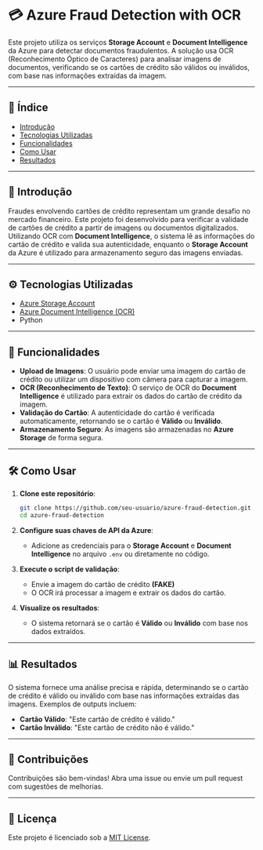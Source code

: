 # 💳 Azure Fraud Detection with OCR

Este projeto utiliza os serviços **Storage Account** e **Document Intelligence** da Azure para detectar documentos fraudulentos. A solução usa OCR (Reconhecimento Óptico de Caracteres) para analisar imagens de documentos, verificando se os cartões de crédito são válidos ou inválidos, com base nas informações extraídas da imagem.

---

## 📑 Índice
- [Introdução](#-introdução)
- [Tecnologias Utilizadas](#️-tecnologias-utilizadas)
- [Funcionalidades](#-funcionalidades)
- [Como Usar](#️-como-usar)
- [Resultados](#-resultados)

---

## 📌 Introdução

Fraudes envolvendo cartões de crédito representam um grande desafio no mercado financeiro. Este projeto foi desenvolvido para verificar a validade de cartões de crédito a partir de imagens ou documentos digitalizados. Utilizando OCR com **Document Intelligence**, o sistema lê as informações do cartão de crédito e valida sua autenticidade, enquanto o **Storage Account** da Azure é utilizado para armazenamento seguro das imagens enviadas.

---

## ⚙️ Tecnologias Utilizadas

- [Azure Storage Account](https://azure.microsoft.com/en-us/products/storage/)
- [Azure Document Intelligence (OCR)](https://azure.microsoft.com/en-us/products/cognitive-services/document-intelligence/)
- Python

---

## 🚀 Funcionalidades

- **Upload de Imagens**: O usuário pode enviar uma imagem do cartão de crédito ou utilizar um dispositivo com câmera para capturar a imagem.
- **OCR (Reconhecimento de Texto)**: O serviço de OCR do **Document Intelligence** é utilizado para extrair os dados do cartão de crédito da imagem.
- **Validação do Cartão**: A autenticidade do cartão é verificada automaticamente, retornando se o cartão é **Válido** ou **Inválido**.
- **Armazenamento Seguro**: As imagens são armazenadas no **Azure Storage** de forma segura.

---

## 🛠️ Como Usar

1. **Clone este repositório**:
   ```bash
   git clone https://github.com/seu-usuario/azure-fraud-detection.git
   cd azure-fraud-detection
   ```

2. **Configure suas chaves de API da Azure**:
   - Adicione as credenciais para o **Storage Account** e **Document Intelligence** no arquivo `.env` ou diretamente no código.

3. **Execute o script de validação**:
   - Envie a imagem do cartão de crédito **(FAKE)**
   - O OCR irá processar a imagem e extrair os dados do cartão.

4. **Visualize os resultados**:
   - O sistema retornará se o cartão é **Válido** ou **Inválido** com base nos dados extraídos.

---

## 📊 Resultados

O sistema fornece uma análise precisa e rápida, determinando se o cartão de crédito é válido ou inválido com base nas informações extraídas das imagens. Exemplos de outputs incluem:

- **Cartão Válido**: "Este cartão de crédito é válido."
- **Cartão Inválido**: "Este cartão de crédito não é válido."

---

## 🤝 Contribuições

Contribuições são bem-vindas! Abra uma issue ou envie um pull request com sugestões de melhorias.

---

## 📄 Licença

Este projeto é licenciado sob a [MIT License](LICENSE).
